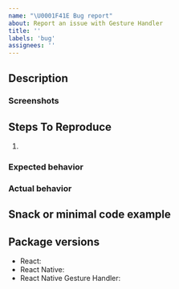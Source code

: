 ```yaml
---
name: "\U0001F41E Bug report"
about: Report an issue with Gesture Handler
title: ''
labels: 'bug'
assignees: ''
---
```


<!--
NOTE: please submit only bug reports here, any new questions or feature requests should be submitted in Discussions:
https://github.com/software-mansion/react-native-gesture-handler/discussions
 -->

## Description

<!--
Tell us what's happening here.
-->

### Screenshots

## Steps To Reproduce

1.

### Expected behavior

### Actual behavior

## Snack or minimal code example

<!--
Please provide a Snack ([https://snack.expo.io/](https://snack.expo.io/)) or provide a minimal code example that reproduces the problem.
Please provide code that can be copied and ran (with imports, please don't use pseudocode if possible).
Here are some tips for providing a minimal example: [https://stackoverflow.com/help/mcve](https://stackoverflow.com/help/mcve).
-->

## Package versions

<!--
Fill in your Gesture Handler and React Native versions below.

List other libraries if relevant.
-->

- React:
- React Native:
- React Native Gesture Handler:
